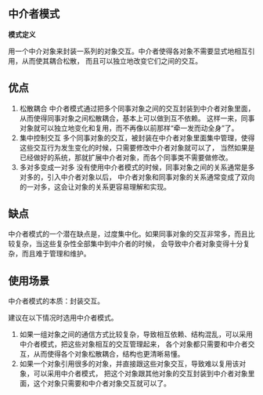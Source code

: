 ## 中介者模式

**模式定义**

用一个中介对象来封装一系列的对象交互。中介者使得各对象不需要显式地相互引用，从而使其耦合松散，
而且可以独立地改变它们之间的交互。

## 优点
1. 松散耦合
中介者模式通过把多个同事对象之间的交互封装到中介者对象里面，从而使得同事对象之间松散耦合，基本上可以做到互不依赖。
这样一来，同事对象就可以独立地变化和复用，而不再像以前那样“牵一发而动全身”了。
1. 集中控制交互
多个同事对象的交互，被封装在中介者对象里面集中管理，使得这些交互行为发生变化的时候，只需要修改中介者对象就可以了，
当然如果是已经做好的系统，那就扩展中介者对象，而各个同事类不需要做修改。
1. 多对多变成一对多
没有使用中介者模式的时候，同事对象之间的关系通常是多对多的，引入中介者对象以后，
中介者对象和同事对象的关系通常变成了双向的一对多，这会让对象的关系更容易理解和实现。

## 缺点
中介者模式的一个潜在缺点是，过度集中化。如果同事对象的交互非常多，而且比较复杂，当这些复杂性全部集中到中介者的时候，
会导致中介者对象变得十分复杂，而且难于管理和维护。

## 使用场景

中介者模式的本质：封装交互。

建议在以下情况时选用中介者模式。
1. 如果一组对象之间的通信方式比较复杂，导致相互依赖、结构混乱，可以采用中介者模式，把这些对象相互的交互管理起来，
各个对象都只需要和中介者交互，从而使得各个对象松散耦合，结构也更清晰易懂。
2. 如果一个对象引用很多的对象，并直接跟这些对象交互，导致难以复用该对象，可以采用中介者模式，
把这个对象跟其他对象的交互封装到中介者对象里面，这个对象只需要和中介者对象交互就可以了。


